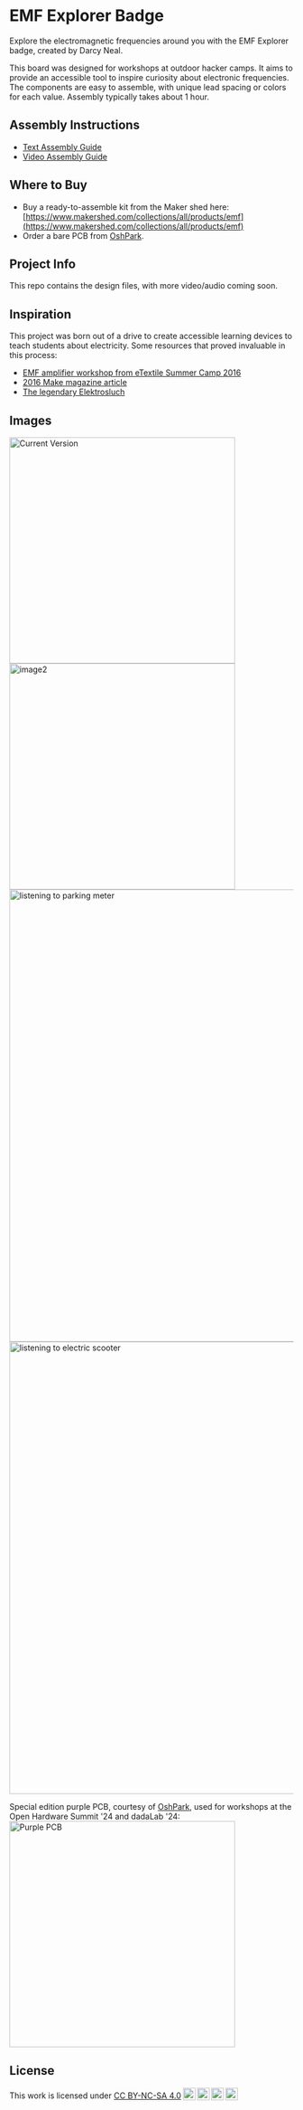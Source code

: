 # EMF Explorer Badge

Explore the electromagnetic frequencies around you with the EMF Explorer badge, created by Darcy Neal.

This board was designed for workshops at outdoor hacker camps. It aims to provide an accessible tool to inspire curiosity about electronic frequencies. The components are easy to assemble, with unique lead spacing or colors for each value. Assembly typically takes about 1 hour. 

## Assembly Instructions
- [Text Assembly Guide](https://bit.ly/emf-assembly-guide)
- [Video Assembly Guide](https://www.youtube.com/watch?v=RpOQVFWgqNM)

## Where to Buy
- Buy a ready-to-assemble kit from the Maker shed here: [https://www.makershed.com/collections/all/products/emf](https://www.makershed.com/collections/all/products/emf)
- Order a bare PCB from [OshPark](https://oshpark.com/shared_projects/bRVDS1Pq).

## Project Info
This repo contains the design files, with more video/audio coming soon. 

## Inspiration
This project was born out of a drive to create accessible learning devices to teach students about electricity.  Some resources that proved invaluable in this process:
- [EMF amplifier workshop from eTextile Summer Camp 2016](https://etextile-summercamp.org/2016/emf/)
- [2016 Make magazine article](https://makezine.com/projects/weekend-project-sample-weird-sounds-electromagnetic-fields)
- [The legendary Elektrosluch](https://github.com/LOM-instruments/Elektrosluch-3/tree/master/hardware)


## Images

<img src="https://github.com/user-attachments/assets/97c9f705-4057-4e2b-ac2d-8a63c415718c" alt="Current Version" width="400"/>

<img src="https://github.com/user-attachments/assets/fa920b69-1fcc-4b35-abb2-a3b843da4749" alt="image2" width="400"/>

<img src="https://github.com/user-attachments/assets/4a4d4a6f-3a35-47c5-bdd7-2e5554a2b9ac" alt="listening to parking meter" width="800"/>

<img src="https://github.com/user-attachments/assets/7cbd90fb-3111-438b-8fc3-2ec3129f832d" alt="listening to electric scooter" width= "800"/>  


 
Special edition purple PCB, courtesy of [OshPark](https://oshpark.com), used for workshops at the Open Hardware Summit '24 and dadaLab '24: 
<img src="https://github.com/Drc3p0/EMF-Explorer-Badge/assets/5934416/30ba6286-c251-4429-aaae-bb157a99cee2" alt="Purple PCB" width="400"/>


## License

 <p xmlns:cc="http://creativecommons.org/ns#" >This work is licensed under <a href="https://creativecommons.org/licenses/by-nc-sa/4.0/?ref=chooser-v1" target="_blank" rel="license noopener noreferrer" style="display:inline-block;">CC BY-NC-SA 4.0<img style="height:22px!important;margin-left:3px;vertical-align:text-bottom;" src="https://mirrors.creativecommons.org/presskit/icons/cc.svg?ref=chooser-v1" alt=""><img style="height:22px!important;margin-left:3px;vertical-align:text-bottom;" src="https://mirrors.creativecommons.org/presskit/icons/by.svg?ref=chooser-v1" alt=""><img style="height:22px!important;margin-left:3px;vertical-align:text-bottom;" src="https://mirrors.creativecommons.org/presskit/icons/nc.svg?ref=chooser-v1" alt=""><img style="height:22px!important;margin-left:3px;vertical-align:text-bottom;" src="https://mirrors.creativecommons.org/presskit/icons/sa.svg?ref=chooser-v1" alt=""></a></p> 
